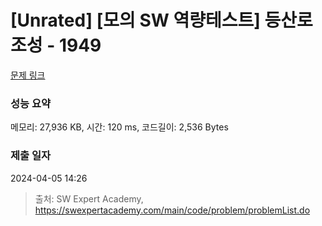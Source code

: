 # [Unrated] [모의 SW 역량테스트] 등산로 조성 - 1949 

[문제 링크](https://swexpertacademy.com/main/code/problem/problemDetail.do?contestProbId=AV5PoOKKAPIDFAUq) 

### 성능 요약

메모리: 27,936 KB, 시간: 120 ms, 코드길이: 2,536 Bytes

### 제출 일자

2024-04-05 14:26



> 출처: SW Expert Academy, https://swexpertacademy.com/main/code/problem/problemList.do